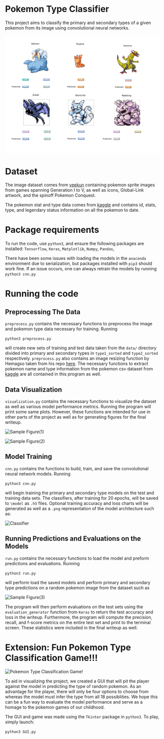 # Pokemon Type Classifier
This project aims to classify the primary and secondary types of a given pokemon from its image using convolutional neural networks.

![Pokemon!](/figures/preds.png)

# Dataset
The image dataset comes from [veekun](https://veekun.com/dex/downloads) containing pokemon sprite images from games spanning Generation I to V, as well as icons, Global-Link artwork, and the spinoff Pokemon Conquest.

The pokemon stat and type data comes from [kaggle](https://www.kaggle.com/abcsds/pokemon) and contains id, stats, type, and legendary status information on all the pokemon to date.

# Package requirements
To run the code, use `python3`, and ensure the following packages are installed:
`Tensorflow`,
`Keras`,
`Matplotlib`,
`Numpy`,
`Pandas`,

There have been some issues with loading the models in the `anaconda` environment due to serialization, but packages installed with `pip3` should work fine. If an issue occurs, one can always retrain the models by running ``` python3 cnn.py ```

# Running the code
## Preprocessing The Data
`preprocess.py` contains the necessary functions to preprocess the image and pokemon type data necessary for training. Running 

 ```python3 preprocess.py```

will create new sets of training and test data taken from the `data/` directory divided into primary and secondary types in `type1_sorted` and `type2_sorted` respectively. `preprocess.py` also contains an image resizing function by Hemagso taken from his repo [here](https://github.com/hemagso/neuralmon/blob/master/utility/preprocessing.py). The necessary functions to extract pokemon name and type information from the pokemon csv dataset from [kaggle](https://www.kaggle.com/abcsds/pokemon) are all contained in this program as well.
 
 ## Data Visualization
 `visualization.py` contains the necessary functions to visualize the dataset as well as various model performance metrics. Running the program will print some same plots. However, these functions are intended for use in other parts of the project as well as for generating figures for the final writeup.
 
![Sample Figure(1)](/figures/Mewtwo.png)

![Sample Figure(2)](/figures/conquest.png)

 ## Model Training
 `cnn.py` contains the functions to build, train, and save the convolutional neural network models. Running 
 
 ```python3 cnn.py```
 
 will begin training the primary and secondary type models on the test and training data sets. The classifiers, after training for 20 epochs, will be saved to `\model` as `.h5` files. Optional training accuracy and loss charts will be generated as well as a `.png` representation of the model architecture such as:
 
 ![Classifier](/model/classifier1.png)
 
 ## Running Predictions and Evaluations on the Models
 `run.py` contains the necessary functions to load the model and preform predictions and evaluations. Running
 
 ```python3 run.py```
 
 will perform load the saved models and perform primary and secondary type predictions on a random pokemon image from the dataset such as 
 
 ![Sample Figure(3)](/figures/pred5.png)

The program will then perform evaluations on the test sets using the `evaluation_generator` function from `Keras` to return the test accuracy and loss in the writeup. Furthermore, the program will compute the precision, recall, and f-score metrics on the entire test set and print to the terminal screen. These statistics were included in the final writeup as well.

# Extension: Fun Pokemon Type Classification Game!!!
![Pokemon Type Classification Game!](/figures/GUI.png)

To aid in visualizing the project, we created a GUI that will pit the player against the model in predicting the type of random pokemon. As an advantage for the player, there will only be four options to choose from whereas the model must infer the type from all 18 possiblities. We hope this can be a fun way to evaluate the model performance and serve as a homage to the pokemon games of our childhood.

The GUI and game was made using the `Tkinter` package in `python3`. To play, simply launch:

```python3 GUI.py```
